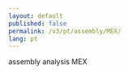 ```yaml
---
layout: default
published: false
permalink: /v3/pt/assembly/MEX/
lang: pt
---
```


assembly analysis MEX
